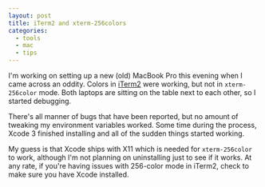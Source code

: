 ```yaml
---
layout: post
title: iTerm2 and xterm-256colors
categories:
  - tools
  - mac
  - tips
---
```

I'm working on setting up a new (old) MacBook Pro this evening when I came
across an oddity.  Colors in [iTerm2][] were working, but not in
`xterm-256color` mode.  Both laptops are sitting on the table next to each
other, so I started debugging.

There's all manner of bugs that have been reported, but no amount of tweaking
my environment variables worked.  Some time during the process, Xcode 3 finished
installing and all of the sudden things started working.

My guess is that Xcode ships with X11 which is needed for `xterm-256color` to
work, although I'm not planning on uninstalling just to see if it works.  At
any rate, if you're having issues with 256-color mode in iTerm2, check to make
sure you have Xcode installed.

[iTerm2]: http://www.iterm2.com/
